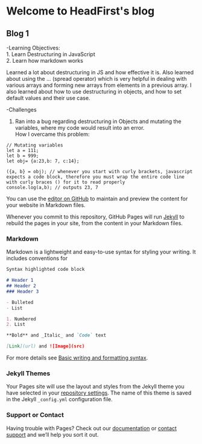 # Welcome to HeadFirst's blog


## Blog 1
  -Learning Objectives:\
    1. Learn Destructuring in JavaScript\
    2. Learn how markdown works
    
  Learned a lot about destructuring in JS and how effective it is. Also learned about using the ... (spread operator) which is very helpful in dealing with various arrays and forming new arrays from elements in a previous array. I also learned about how to use destructuring in objects, and how to set default values and their use case.
  
  -Challenges
  1. Ran into a bug regarding destructuring in Objects and mutating the variables, where my code would result into an error.\
  How I overcame this problem:
  ```
  // Mutating variables
let a = 111;
let b = 999;
let obj= {a:23,b: 7, c:14};

({a, b} = obj); // whenever you start with curly brackets, javascript expects a code block, therefore you must wrap the entire code line with curly braces () for it to read properly
console.log(a,b); // outputs 23, 7
  ```
  
  
    
You can use the [editor on GitHub](https://github.com/GHeadFirst/HeadFirstblog/edit/gh-pages/index.md) to maintain and preview the content for your website in Markdown files.

Whenever you commit to this repository, GitHub Pages will run [Jekyll](https://jekyllrb.com/) to rebuild the pages in your site, from the content in your Markdown files.

### Markdown

Markdown is a lightweight and easy-to-use syntax for styling your writing. It includes conventions for

```markdown
Syntax highlighted code block

# Header 1
## Header 2
### Header 3

- Bulleted
- List

1. Numbered
2. List

**Bold** and _Italic_ and `Code` text

[Link](url) and ![Image](src)
```

For more details see [Basic writing and formatting syntax](https://docs.github.com/en/github/writing-on-github/getting-started-with-writing-and-formatting-on-github/basic-writing-and-formatting-syntax).

### Jekyll Themes

Your Pages site will use the layout and styles from the Jekyll theme you have selected in your [repository settings](https://github.com/GHeadFirst/HeadFirstblog/settings/pages). The name of this theme is saved in the Jekyll `_config.yml` configuration file.

### Support or Contact

Having trouble with Pages? Check out our [documentation](https://docs.github.com/categories/github-pages-basics/) or [contact support](https://support.github.com/contact) and we’ll help you sort it out.
